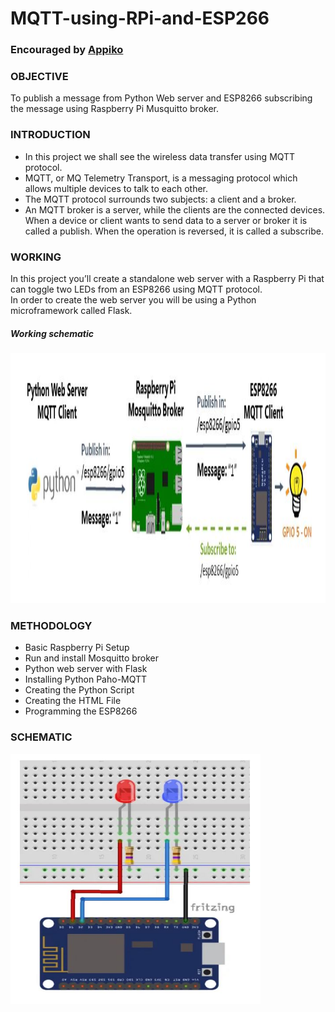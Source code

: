 # MQTT-using-RPi-and-ESP266
### Encouraged by  <a href="https://appiko.org/">Appiko</a>

### OBJECTIVE
To publish a message from Python Web server and ESP8266 subscribing the message using Raspberry Pi Musquitto broker.

### INTRODUCTION
<ul>
<li>In this project we shall see the wireless data transfer using MQTT protocol.<br>
<li>MQTT, or MQ Telemetry Transport, is a messaging protocol which allows multiple devices to talk to each other.<br>
<li>The MQTT protocol surrounds two subjects: a client and a broker.<br>
<li>An MQTT broker is a server, while the clients are the connected devices. When a device or client wants to send data to a server or broker it is called a publish. When the operation is reversed, it is called a subscribe.<br>
 </ul>

### WORKING
In this project you’ll create a standalone web server with a Raspberry Pi that can toggle two LEDs from an ESP8266 using MQTT protocol.<br>
In order to create the web server you will be using a Python microframework called Flask.
##### Working schematic
<img src="images/Capture1.JPG" width="800" height="400"> <br/>

### METHODOLOGY
<ul>
<li>Basic Raspberry Pi Setup
<li>Run and install Mosquitto broker
<li> Python web server with Flask
<li> Installing Python Paho-MQTT
<li> Creating the Python Script
<li>Creating the HTML File
<li> Programming the ESP8266
 </ul>
 
 ### SCHEMATIC
 <img src="images/Capture2.JPG" width="400" height="400"> <br/>
